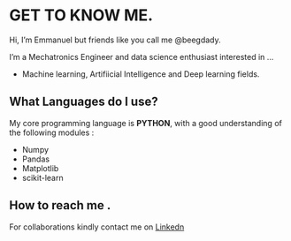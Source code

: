# GET TO KNOW ME.

Hi, I’m Emmanuel but  friends like you call me @beegdady.

I’m  a Mechatronics Engineer and data science enthusiast interested in ...
- Machine learning, Artifiicial Intelligence and Deep learning fields.

## What Languages do I use?
My core programming language is **PYTHON**, with a good understanding of the following modules :
- Numpy
- Pandas
- Matplotlib
- scikit-learn

## How to reach me .
For collaborations kindly contact me on [Linkedn](https://www.linkedin.com/in/adeleke-anuoluwapo-b83675165)

<!---
beegdady/beegdady is a ✨ special ✨ repository because its `README.md` (this file) appears on your GitHub profile.
You can click the Preview link to take a look at your changes.
--->
